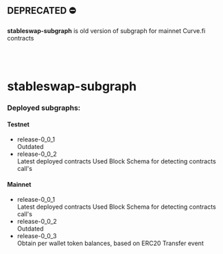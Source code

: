 
## DEPRECATED ⛔️
**stableswap-subgraph** is old version of subgraph for mainnet Curve.fi contracts   
  
<br/>
<br/>

# stableswap-subgraph

### Deployed subgraphs:
#### Testnet
* release-0_0_1\
    Outdated
* release-0_0_2\
    Latest deployed contracts
    Used Block Schema for detecting contracts call's
#### Mainnet
* release-0_0_1\
    Latest deployed contracts
    Used Block Schema for detecting contracts call's
* release-0_0_2\
    Outdated
* release-0_0_3\
    Obtain per wallet token balances, based on ERC20 Transfer event

